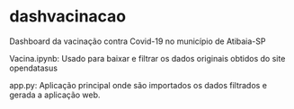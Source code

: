 # dashvacinacao
Dashboard da vacinação contra Covid-19 no município de Atibaia-SP

Vacina.ipynb: Usado para baixar e filtrar os dados originais obtidos do site opendatasus

app.py: Aplicação principal onde são importados os dados filtrados e gerada a aplicação web.
